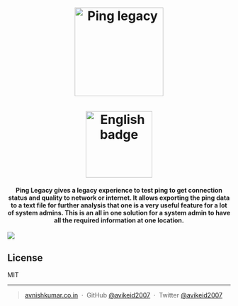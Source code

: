 
<h1 align="center">
<img src="https://raw.githubusercontent.com/avikeid2007/Ping-Tool/master/ScreenShot/logo.png" alt="Ping legacy" width="200">
 <br/>
 <br/>
 <a href='https://www.microsoft.com/store/apps/9P1KVKT59T2M'><img src='https://assets.windowsphone.com/85864462-9c82-451e-9355-a3d5f874397a/English_get-it-from-MS_InvariantCulture_Default.png' alt='English badge' width="150" /></a>

</h1>

<h4 align="center">  
Ping Legacy gives a legacy experience to test ping to get connection status and quality to network or internet. It allows exporting the ping data to a text file for further analysis that one is a very useful feature for a lot of system admins. This is an all in one solution for a system admin to have all the required information at one location.
</h4>

![](https://raw.githubusercontent.com/avikeid2007/Ping-Tool/master/ScreenShot/ping-legacy.png)

## License

MIT

---

> [avnishkumar.co.in](http://avnishkumar.co.in) &nbsp;&middot;&nbsp;
> GitHub [@avikeid2007](https://github.com/avikeid2007) &nbsp;&middot;&nbsp;
> Twitter [@avikeid2007](https://twitter.com/avikeid2007)

